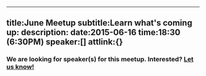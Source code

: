 ----
title:June Meetup
subtitle:Learn what's coming up:
description:
date:2015-06-16
time:18:30 (6:30PM)
speaker:[]
attlink:{}
----

### We are looking for speaker(s) for this meetup. Interested? [Let us know!][1]


[1]: /becomeaspeaker
